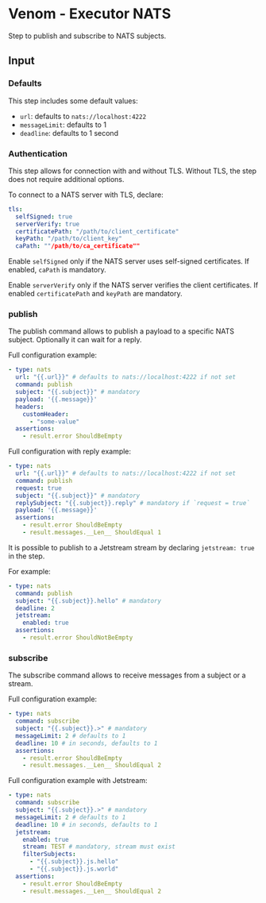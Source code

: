 # Venom - Executor NATS

Step to publish and subscribe to NATS subjects.

## Input

### Defaults

This step includes some default values:

- `url`: defaults to `nats://localhost:4222`
- `messageLimit`: defaults to 1
- `deadline`: defaults to 1 second

### Authentication

This step allows for connection with and without TLS. Without TLS, the step does not require additional options.

To connect to a NATS server with TLS, declare:

```yaml
tls:
  selfSigned: true
  serverVerify: true
  certificatePath: "/path/to/client_certificate"
  keyPath: "/path/to/client_key"
  caPath: ""/path/to/ca_certificate""
```

Enable `selfSigned` only if the NATS server uses self-signed certificates. If enabled, `caPath` is mandatory.

Enable `serverVerify` only if the NATS server verifies the client certificates. If enabled `certificatePath` and `keyPath` are mandatory.

### publish

The publish command allows to publish a payload to a specific NATS subject. Optionally it can wait for a reply.

Full configuration example:

```yaml
- type: nats
  url: "{{.url}}" # defaults to nats://localhost:4222 if not set
  command: publish
  subject: "{{.subject}}" # mandatory
  payload: '{{.message}}'
  headers:
    customHeader:
      - "some-value"
  assertions:
    - result.error ShouldBeEmpty
```

Full configuration with reply example:

```yaml
- type: nats
  url: "{{.url}}" # defaults to nats://localhost:4222 if not set
  command: publish
  request: true
  subject: "{{.subject}}" # mandatory
  replySubject: "{{.subject}}.reply" # mandatory if `request = true`
  payload: '{{.message}}'
  assertions:
    - result.error ShouldBeEmpty
    - result.messages.__Len__ ShouldEqual 1
```

It is possible to publish to a Jetstream stream by declaring `jetstream: true` in the step.

 For example:

```yaml
- type: nats
  command: publish
  subject: "{{.subject}}.hello" # mandatory
  deadline: 2
  jetstream:
    enabled: true
  assertions:
    - result.error ShouldNotBeEmpty
```

### subscribe

The subscribe command allows to receive messages from a subject or a stream.

Full configuration example:

```yaml
- type: nats
  command: subscribe
  subject: "{{.subject}}.>" # mandatory
  messageLimit: 2 # defaults to 1
  deadline: 10 # in seconds, defaults to 1
  assertions:
    - result.error ShouldBeEmpty
    - result.messages.__Len__ ShouldEqual 2
```

Full configuration example with Jetstream:

```yaml
- type: nats
  command: subscribe
  subject: "{{.subject}}.>" # mandatory
  messageLimit: 2 # defaults to 1
  deadline: 10 # in seconds, defaults to 1
  jetstream:
    enabled: true
    stream: TEST # mandatory, stream must exist
    filterSubjects:
      - "{{.subject}}.js.hello"
      - "{{.subject}}.js.world"
  assertions:
    - result.error ShouldBeEmpty
    - result.messages.__Len__ ShouldEqual 2
```
